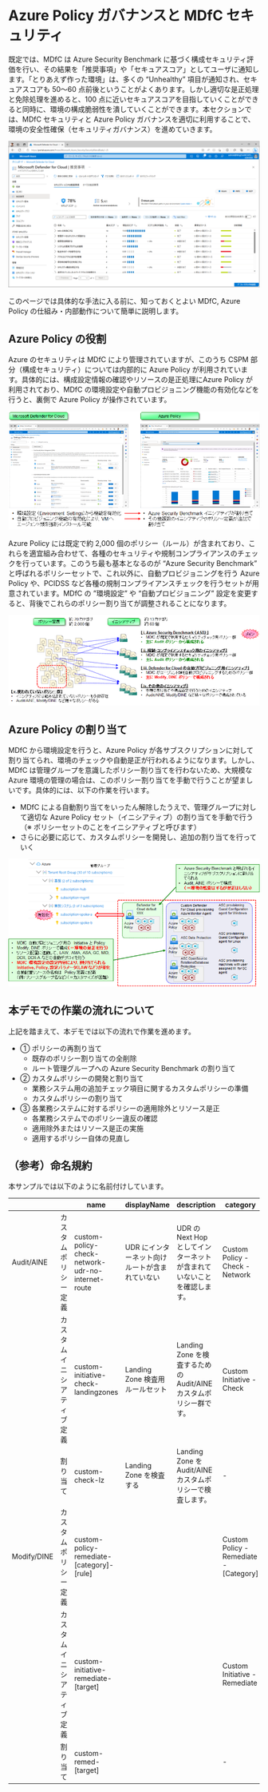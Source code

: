 # Azure Policy ガバナンスと MDfC セキュリティ

既定では、MDfC は Azure Security Benchmark に基づく構成セキュリティ評価を行い、その結果を「推奨事項」や「セキュアスコア」としてユーザに通知します。「とりあえず作った環境」は、多くの “Unhealthy” 項目が通知され、セキュアスコアも 50～60 点前後ということがよくあります。しかし適切な是正処理と免除処理を進めると、100 点に近いセキュアスコアを目指していくことができると同時に、環境の構成脆弱性を潰していくことができます。本セクションでは、MDfC セキュリティと Azure Policy ガバナンスを適切に利用することで、環境の安全性確保（セキュリティガバナンス）を進めていきます。

![picture 2](./images/bcbbb057a61d84dfe23d4670ec12d939d9b08a3d9b116402c6b6e8cad7815186.png)  

このページでは具体的な手法に入る前に、知っておくとよい MDfC, Azure Policy の仕組み・内部動作について簡単に説明します。

## Azure Policy の役割

Azure のセキュリティは MDfC により管理されていますが、このうち CSPM 部分（構成セキュリティ）については内部的に Azure Policy が利用されています。具体的には、構成設定情報の確認やリソースの是正処理にAzure Policy が利用されており、MDfC の環境設定や自動プロビジョニング機能の有効化などを行うと、裏側で Azure Policy が操作されています。

![picture 3](./images/b1265e64578e76b9698953c4c3d9db2decc8a303b24e1cd9fd15af59911f7ed3.png)  

Azure Policy には既定で約 2,000 個のポリシー（ルール）が含まれており、これらを適宜組み合わせて、各種のセキュリティや規制コンプライアンスのチェックを行っています。このうち最も基本となるのが “Azure Security Benchmark” と呼ばれるポリシーセットで、これ以外に、自動プロビジョニングを行う Azure Policy や、PCIDSS など各種の規制コンプライアンスチェックを行うセットが用意されています。MDfC の ”環境設定” や “自動プロビジョニング” 設定を変更すると、背後でこれらのポリシー割り当てが調整されることになります。

![picture 4](./images/07e586bfcec78ba1cfc518ef1732dddb9b684532d30ca87dc20325707d28cddc.png)  

## Azure Policy の割り当て

MDfC から環境設定を行うと、Azure Policy が各サブスクリプションに対して割り当てられ、環境のチェックや自動是正が行われるようになります。しかし、MDfC は管理グループを意識したポリシー割り当てを行わないため、大規模な Azure 環境の管理の場合は、このポリシー割り当てを手動で行うことが望ましいです。具体的には、以下の作業を行います。

- MDfC による自動割り当てをいったん解除したうえで、管理グループに対して適切な Azure Policy セット（イニシアティブ）の割り当てを手動で行う（※ ポリシーセットのことをイニシアティブと呼びます）
- さらに必要に応じて、カスタムポリシーを開発し、追加の割り当てを行っていく

![picture 5](./images/0e313b1fb92ca4ca8bf66a239ac42d78854cd186662768a6f265e5f39444102a.png)  

## 本デモでの作業の流れについて

上記を踏まえて、本デモでは以下の流れで作業を進めます。

- ① ポリシーの再割り当て
  - 既存のポリシー割り当ての全削除
  - ルート管理グループへの Azure Security Benchmark の割り当て
- ② カスタムポリシーの開発と割り当て
  - 業務システム用の追加チェック項目に関するカスタムポリシーの準備
  - カスタムポリシーの割り当て
- ③ 各業務システムに対するポリシーの適用除外とリソース是正
  - 各業務システムでのポリシー違反の確認
  - 適用除外またはリソース是正の実施
  - 適用するポリシー自体の見直し

## （参考）命名規約

本サンプルでは以下のように名前付けしています。

|  | | name | displayName | description | category |
| - | - | ---- | ----------- | ----------- | -------- |
| Audit/AINE | カスタムポリシー定義 | custom-policy-check-network-udr-no-internet-route | UDR にインターネット向けルートが含まれていない | UDR の Next Hop としてインターネットが含まれていないことを確認します。 | Custom Policy - Check - Network
|  | カスタムイニシアティブ定義 | custom-initiative-check-landingzones | Landing Zone 検査用ルールセット | Landing Zone を検査するための Audit/AINE カスタムポリシー群です。 | Custom Initiative - Check
|  | 割り当て | custom-check-lz | Landing Zone を検査する | Landing Zone を Audit/AINE カスタムポリシーで検査します。 | -
Modify/DINE | カスタムポリシー定義 | custom-policy-remediate-[category]-[rule] |   |   | Custom Policy - Remediate - [Category]
|  | カスタムイニシアティブ定義 | custom-initiative-remediate-[target] |   |   | Custom Initiative - Remediate
|  | 割り当て | custom-remed-[target] |   |   | -
